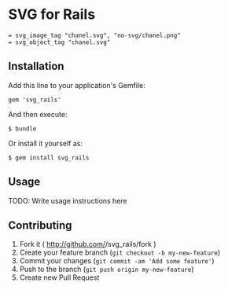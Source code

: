 # SVG for Rails

    = svg_image_tag "chanel.svg", "no-svg/chanel.png"
    = svg_object_tag "chanel.svg"

## Installation

Add this line to your application's Gemfile:

    gem 'svg_rails'

And then execute:

    $ bundle

Or install it yourself as:

    $ gem install svg_rails

## Usage

TODO: Write usage instructions here

## Contributing

1. Fork it ( http://github.com/<my-github-username>/svg_rails/fork )
2. Create your feature branch (`git checkout -b my-new-feature`)
3. Commit your changes (`git commit -am 'Add some feature'`)
4. Push to the branch (`git push origin my-new-feature`)
5. Create new Pull Request
